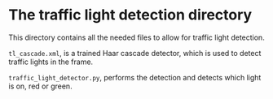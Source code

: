 # The traffic light detection directory

This directory contains all the needed files to allow for traffic light detection.

`tl_cascade.xml`, is a trained Haar cascade detector, which is used to detect traffic lights in the frame.

`traffic_light_detector.py`, performs the detection and detects which light is on, red or green.